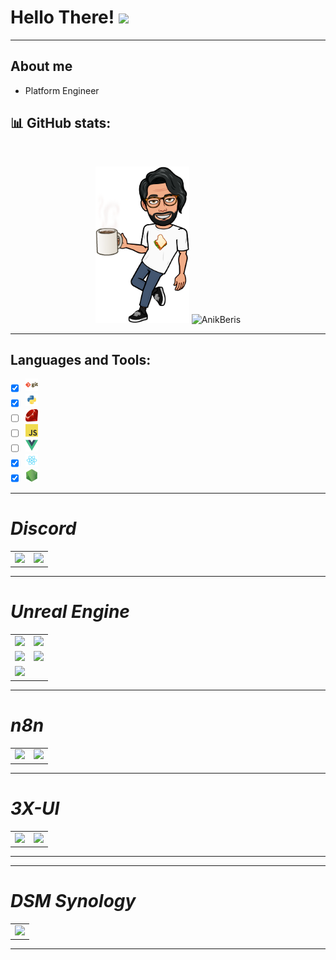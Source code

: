 # Hello There! <img src="https://media.giphy.com/media/hvRJCLFzcasrR4ia7z/giphy.gif" width="25px">

---

## About me

* Platform Engineer

## 📊 <b>GitHub stats</b>:
<br>
<p align = "center">
    <img src="https://github.com/AnikBeris/AnikBeris/blob/main/media/WRTs.png" height="250" />
    <img src="https://github-readme-stats.vercel.app/api?username=AnikBeris&show_icons=true&count_private=true&hide_border=true&line_height=25" alt="AnikBeris">

</p>


---

## Languages and Tools:
<!-- TODO-IST:START -->
* [x] <code><img height="20" src="https://raw.githubusercontent.com/github/explore/80688e429a7d4ef2fca1e82350fe8e3517d3494d/topics/git/git.png"></code>
* [x] <code><img height="20" src="https://raw.githubusercontent.com/github/explore/80688e429a7d4ef2fca1e82350fe8e3517d3494d/topics/python/python.png"></code>
* [ ] <code><img height="20" src="https://raw.githubusercontent.com/github/explore/80688e429a7d4ef2fca1e82350fe8e3517d3494d/topics/ruby/ruby.png"></code>
* [ ] <code><img height="20" src="https://raw.githubusercontent.com/github/explore/80688e429a7d4ef2fca1e82350fe8e3517d3494d/topics/javascript/javascript.png"></code>
* [ ] <code><img height="20" src="https://raw.githubusercontent.com/github/explore/80688e429a7d4ef2fca1e82350fe8e3517d3494d/topics/vue/vue.png"></code>
* [x] <code><img height="20" src="https://raw.githubusercontent.com/github/explore/80688e429a7d4ef2fca1e82350fe8e3517d3494d/topics/react/react.png"></code>
* [x] <code><img height="20" src="https://raw.githubusercontent.com/github/explore/80688e429a7d4ef2fca1e82350fe8e3517d3494d/topics/nodejs/nodejs.png"></code>
<!-- TODO-IST:END -->

---
# ***Discord***

<table>
  <tr>
    <td>
      <a href="https://github.com/AnikBeris/Auto-Role-Channel-Bot-Discord">
        <img src="https://github-readme-stats.vercel.app/api/pin/?username=AnikBeris&repo=Auto-Role-Channel-Bot-Discord&theme=tokyonight" />
      </a>
    </td>
    <td>
      <a href="https://github.com/AnikBeris/Auto-Discord-Cleaner">
        <img src="https://github-readme-stats.vercel.app/api/pin/?username=AnikBeris&repo=Auto-Discord-Cleaner&theme=tokyonight" />
      </a>
    </td>
  </tr>

</table>

---
# ***Unreal Engine***

<table>
  <tr>
    <td>
      <a href="https://github.com/AnikBeris/automatic-calculation-of-HLOD-Unreal-Engine">
        <img src="https://github-readme-stats.vercel.app/api/pin/?username=AnikBeris&repo=automatic-calculation-of-HLOD-Unreal-Engine&theme=tokyonight" />
      </a>
    </td>
    <td>
      <a href="https://github.com/AnikBeris/Landscape-Unreal-Engine">
        <img src="https://github-readme-stats.vercel.app/api/pin/?username=AnikBeris&repo=Landscape-Unreal-Engine&theme=tokyonight" />
      </a>
    </td>
  </tr>
    
  <tr>
    <td>
      <a href="https://github.com/AnikBeris/CI-CD-Unreal-Engine-5">
        <img src="https://github-readme-stats.vercel.app/api/pin/?username=AnikBeris&repo=CI-CD-Unreal-Engine-5&theme=tokyonight" />
      </a>
    </td>
    <td>
      <a href="https://github.com/AnikBeris/Unreal-Engine-Docker-Pixel-Streaming">
        <img src="https://github-readme-stats.vercel.app/api/pin/?username=AnikBeris&repo=Unreal-Engine-Docker-Pixel-Streaming&theme=tokyonight" />
      </a>
    </td>
  </tr>

  <tr>
    <td>
      <a href="https://github.com/AnikBeris/UE5-zen-server-docker">
        <img src="https://github-readme-stats.vercel.app/api/pin/?username=AnikBeris&repo=UE5-zen-server-docker&theme=tokyonight" />
      </a>
    </td>
  </tr>
    
</table>

---
# ***n8n***


<table>
  <tr>
    <td>
      <a href="https://github.com/AnikBeris/n8n-with-VPN-3x-ui---Xray---VLESS_in_Docker">
        <img src="https://github-readme-stats.vercel.app/api/pin/?username=AnikBeris&repo=n8n-with-VPN-3x-ui---Xray---VLESS_in_Docker&theme=tokyonight" />
      </a>
    </td>
    <td>
      <a href="https://github.com/AnikBeris/n8n-docker">
        <img src="https://github-readme-stats.vercel.app/api/pin/?username=AnikBeris&repo=n8n-docker&theme=tokyonight" />
      </a>
    </td>
  </tr>

</table>
  
---
# ***3X-UI***

<table>
  <tr>
    <td>
      <a href="https://github.com/AnikBeris/limitation-in-the-CPU-RAM-3X-UI/tree/main">
        <img src="https://github-readme-stats.vercel.app/api/pin/?username=AnikBeris&repo=limitation-in-the-CPU-RAM-3X-UI&theme=tokyonight" />
      </a>
    </td>
    <td>
      <a href="https://github.com/AnikBeris/self-signed-certificate">
        <img src="https://github-readme-stats.vercel.app/api/pin/?username=AnikBeris&repo=self-signed-certificate&theme=tokyonight" />
      </a>
    </td>
  </tr>
</table>

---
---
# ***DSM Synology***

<table>
  <tr>
    <td>
      <a href="https://github.com/AnikBeris/DuckDNS-DSM-Synology/tree/main">
        <img src="https://github-readme-stats.vercel.app/api/pin/?username=AnikBeris&repo=DuckDNS-DSM-Synology&theme=tokyonight" />
      </a>
    </td>
  </tr>
</table>

---
